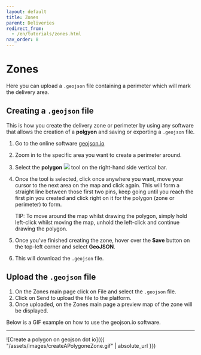 ```yaml
---
layout: default
title: Zones
parent: Deliveries
redirect_from:
  - /en/tutorials/zones.html
nav_order: 8
---
```


# Zones

<div class="alert mt-3 alert-info" role="alert">
Here you can upload a <code>.geojson</code> file containing a perimeter which will mark the delivery area.
</div>

## Creating a `.geojson` file

This is how you create the delivery zone or perimeter by using any software that allows the creation of a **polgyon** and saving or exporting a `.geojson` file.

1. Go to the online software [geojson.io](https://geojson.io/)
2. Zoom in to the specific area you want to create a perimeter around.
3. Select the **polygon** ![](/assets/images/polygoonIconGeoJsonDotIo.png) tool on the right-hand side vertical bar.
4. Once the tool is selected, click once anywhere you want, move your cursor to the next area on the map and click again. This will form a straight line between those first two pins, keep going until you reach the first pin you created and click right on it for the polygon (zone or perimeter) to form. 

    <span class="badge badge-info">TIP:</span><span> To move around the map whilst drawing the polygon, simply hold left-click whilst moving the map, unhold the left-click and continue drawing the polygon.</span>

5. Once you've finished creating the zone, hover over the **Save** button on the top-left corner and select **GeoJSON**.
6. This will download the `.geojson` file.
   
## Upload the `.geojson` file

1. On the Zones main page click on <span class="badge badge-secondary">File</span> and select the `.geojson` file.
2. Click on <span class="badge badge-primary">Send</span> to upload the file to the platform.
3. Once uploaded, on the Zones main page a preview map of the zone will be displayed. 

Below is a GIF example on how to use the geojson.io software.

---

![Create a polygon on geojson dot io]({{ "/assets/images/createAPolygoneZone.gif" | absolute_url }})
